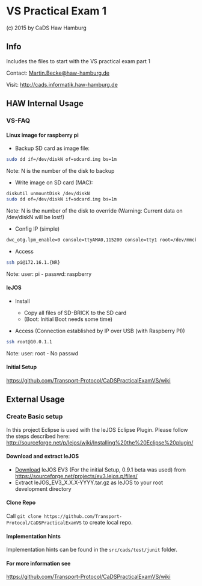 # VS Practical Exam 1
(c) 2015 by CaDS Haw Hamburg

## Info
Includes the files to start with the VS practical exam part 1

Contact: Martin.Becke@haw-hamburg.de

Visit: http://cads.informatik.haw-hamburg.de

## HAW Internal Usage
### VS-FAQ
#### Linux image for raspberry pi
- Backup SD card as image file:
```bash
sudo dd if=/dev/diskN of=sdcard.img bs=1m
```
Note: N is the number of the disk to backup

- Write image on SD card (MAC):
```bash
diskutil unmountDisk /dev/diskN
sudo dd of=/dev/diskN if=sdcard.img bs=1m
```
Note: N is the number of the disk to override (Warning: Current data on /dev/diskN will be lost!)

- Config IP (simple)
```bash
dwc_otg.lpm_enable=0 console=ttyAMA0,115200 console=tty1 root=/dev/mmcblk0p2 rootfstype=ext4 elevator=deadline fsck.repair=yes rootwait ip=172.16.1.61::172.16.1.140:255.255.255.0:rpi:eth0:off
```

- Access
```bash
ssh pi@172.16.1.{NR}
```
Note: user: pi - passwd: raspberry

#### leJOS
- Install
  - Copy all files of SD-BRICK to the SD card
  - (Boot: Initial Boot needs some time)

- Access (Connection established by IP over USB (with Raspberry PI))
```bash
ssh root@10.0.1.1
```
Note: user: root - No passwd

#### Initial Setup
https://github.com/Transport-Protocol/CaDSPracticalExamVS/wiki

## External Usage
### Create Basic setup
In this project Eclipse is used with the leJOS Eclipse Plugin.
Please follow the steps described here: http://sourceforge.net/p/lejos/wiki/Installing%20the%20Eclipse%20plugin/

#### Download and extract leJOS
- [Download](https://sourceforge.net/projects/ev3.lejos.p/files/) leJOS EV3 (For the initial Setup, 0.9.1 beta was used) from https://sourceforge.net/projects/ev3.lejos.p/files/
- Extract leJOS_EV3_X.X.X-YYYY.tar.gz as leJOS to your root development directory

#### Clone Repo
Call `git clone https://github.com/Transport-Protocol/CaDSPracticalExamVS` to create local repo.

#### Implementation hints
Implementation hints can be found in the `src/cads/test/junit` folder.

#### For more information see
https://github.com/Transport-Protocol/CaDSPracticalExamVS/wiki
